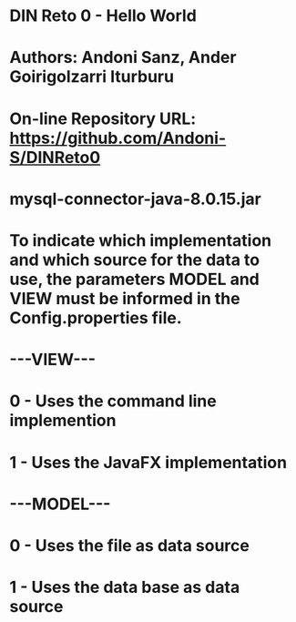 # DIN Reto 0 - Hello World
# Authors: Andoni Sanz, Ander Goirigolzarri Iturburu

# On-line Repository URL: https://github.com/Andoni-S/DINReto0

# mysql-connector-java-8.0.15.jar

# To indicate which implementation and which source for the data to use, the parameters MODEL and VIEW must be informed in the Config.properties file.
# ---VIEW---
#    0 - Uses the command line implemention
#    1 - Uses the JavaFX implementation
# ---MODEL---
#    0 - Uses the file as data source
#    1 - Uses the data base as data source
